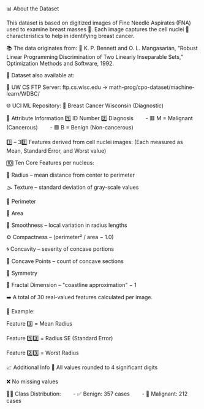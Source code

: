 📊 About the Dataset

This dataset is based on digitized images of Fine Needle Aspirates (FNA) used to examine breast masses 🧬.
Each image captures the cell nuclei 🧫 characteristics to help in identifying breast cancer.

📚 The data originates from:
📝 K. P. Bennett and O. L. Mangasarian, “Robust Linear Programming Discrimination of Two Linearly Inseparable Sets,” Optimization Methods and Software, 1992.

📂 Dataset also available at:

📡 UW CS FTP Server: ftp.cs.wisc.edu → math-prog/cpo-dataset/machine-learn/WDBC/

🌐 UCI ML Repository: 🔗 Breast Cancer Wisconsin (Diagnostic)

🧾 Attribute Information
1️⃣ ID Number
2️⃣ Diagnosis
  - 🟥 M = Malignant (Cancerous)
  - 🟩 B = Benign (Non-cancerous)

3️⃣ – 32️⃣ Features derived from cell nuclei images:
(Each measured as Mean, Standard Error, and Worst value)

🔟 Ten Core Features per nucleus:

📏 Radius – mean distance from center to perimeter

🌫️ Texture – standard deviation of gray-scale values

📐 Perimeter

🔳 Area

🧵 Smoothness – local variation in radius lengths

⚙️ Compactness – (perimeter² / area − 1.0)

🌀 Concavity – severity of concave portions

📍 Concave Points – count of concave sections

🔁 Symmetry

🌊 Fractal Dimension – "coastline approximation" − 1

➡️ A total of 30 real-valued features calculated per image.

📌 Example:

Feature 3️⃣ = Mean Radius

Feature 1️⃣3️⃣ = Radius SE (Standard Error)

Feature 2️⃣3️⃣ = Worst Radius

📈 Additional Info
🧮 All values rounded to 4 significant digits

❌ No missing values

🧑‍⚕️ Class Distribution:
  - ✅ Benign: 357 cases
  - 🚨 Malignant: 212 cases

